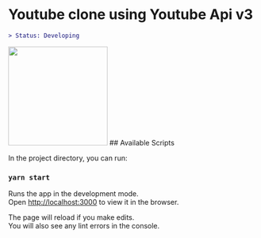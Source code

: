 # Youtube clone using Youtube Api v3


```diff
> Status: Developing
```

<img src="https://ibb.co/8DmG6C8" width="200"/>
## Available Scripts

In the project directory, you can run:

### `yarn start`

Runs the app in the development mode.\
Open [http://localhost:3000](http://localhost:3000) to view it in the browser.

The page will reload if you make edits.\
You will also see any lint errors in the console.

